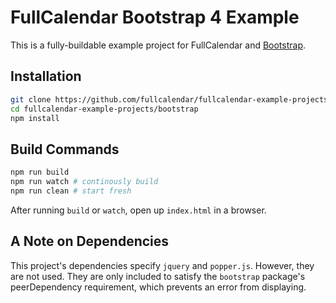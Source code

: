 
# FullCalendar Bootstrap 4 Example

This is a fully-buildable example project for FullCalendar and [Bootstrap].


## Installation

```bash
git clone https://github.com/fullcalendar/fullcalendar-example-projects.git
cd fullcalendar-example-projects/bootstrap
npm install
```

## Build Commands

```bash
npm run build
npm run watch # continously build
npm run clean # start fresh
```

After running `build` or `watch`, open up `index.html` in a browser.


## A Note on Dependencies

This project's dependencies specify `jquery` and `popper.js`. However, they are not used.
They are only included to satisfy the `bootstrap` package's peerDependency requirement,
which prevents an error from displaying.


[Bootstrap]: https://getbootstrap.com/
